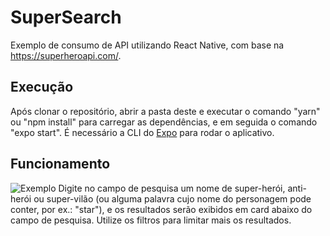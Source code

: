 # SuperSearch

Exemplo de consumo de API utilizando React Native, com base na https://superheroapi.com/. 

## Execução

Após clonar o repositório, abrir a pasta deste e executar o comando "yarn" ou "npm install" para carregar as dependências, e em seguida o comando "expo start". É necessário a CLI do [Expo](https://expo.dev/) para rodar o aplicativo.

## Funcionamento
![Exemplo](https://imgur.com/a/4zDrEGP)
Digite no campo de pesquisa um nome de super-herói, anti-herói ou super-vilão (ou alguma palavra cujo nome do personagem pode conter, por ex.: "star"), e os resultados serão exibidos em card abaixo do campo de pesquisa. Utilize os filtros para limitar mais os resultados.
